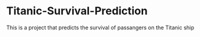 # Titanic-Survival-Prediction
This is a project that predicts the survival of passangers on the Titanic ship
